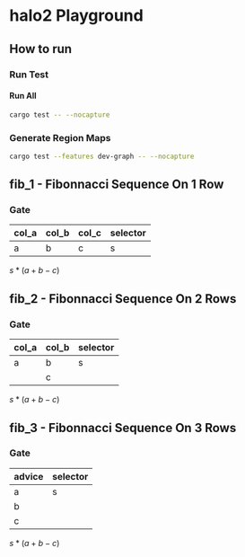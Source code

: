 # halo2 Playground

## How to run

### Run Test

#### Run All

```bash
cargo test -- --nocapture
```

### Generate Region Maps

```bash
cargo test --features dev-graph -- --nocapture
```

## fib_1 - Fibonnacci Sequence On 1 Row

### Gate

| col_a | col_b | col_c | selector |
| ----- | ----- | ----- | -------- |
| a     | b     | c     | s        |

$s * (a + b - c)$

## fib_2 - Fibonnacci Sequence On 2 Rows

### Gate

| col_a | col_b | selector |
| ----- | ----- | -------- |
| a     | b     | s        |
|       | c     |          |

$s * (a + b - c)$

## fib_3 - Fibonnacci Sequence On 3 Rows

### Gate

| advice | selector |
| ------ | -------- |
| a      | s        |
| b      |          |
| c      |          |

$s * (a + b - c)$
